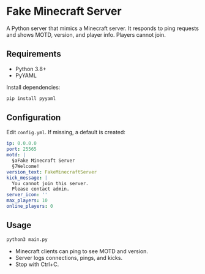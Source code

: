 # Fake Minecraft Server

A Python server that mimics a Minecraft server. It responds to ping requests and shows MOTD, version, and player info. Players cannot join.

## Requirements

- Python 3.8+
- PyYAML

Install dependencies:

```bash
pip install pyyaml
```

## Configuration

Edit `config.yml`. If missing, a default is created:

```yaml
ip: 0.0.0.0
port: 25565
motd: |
  §aFake Minecraft Server
  §7Welcome!
version_text: FakeMinecraftServer
kick_message: |
  You cannot join this server.
  Please contact admin.
server_icon: ''
max_players: 10
online_players: 0
```

## Usage

```bash
python3 main.py
```

- Minecraft clients can ping to see MOTD and version.
- Server logs connections, pings, and kicks.
- Stop with Ctrl+C.
